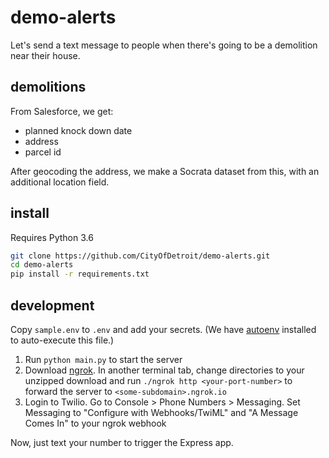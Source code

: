 # demo-alerts

Let's send a text message to people when there's going to be a demolition near their house.

## demolitions

From Salesforce, we get:
- planned knock down date
- address
- parcel id

After geocoding the address, we make a Socrata dataset from this, with an additional location field.

## install

Requires Python 3.6

```bash
git clone https://github.com/CityOfDetroit/demo-alerts.git
cd demo-alerts
pip install -r requirements.txt
```

## development

Copy `sample.env` to `.env` and add your secrets. (We have [autoenv](https://github.com/kennethreitz/autoenv) installed to auto-execute this file.)

1. Run `python main.py` to start the server
2. Download [ngrok](https://ngrok.com/). In another terminal tab, change directories to your unzipped download and run `./ngrok http <your-port-number>` to forward the server to `<some-subdomain>.ngrok.io`
3. Login to Twilio. Go to Console > Phone Numbers > Messaging. Set Messaging to "Configure with Webhooks/TwiML" and "A Message Comes In" to your ngrok webhook

Now, just text your number to trigger the Express app.
